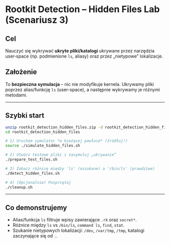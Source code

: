 # Rootkit Detection – Hidden Files Lab (Scenariusz 3)

## Cel
Nauczyć się wykrywać **ukryte pliki/katalogi** ukrywane przez narzędzia user‑space (np. podmienione `ls`, aliasy) oraz przez „nietypowe” lokalizacje.

## Założenie
To **bezpieczna symulacja** – nic nie modyfikuje kernela. Ukrywamy pliki poprzez alias/funkcję `ls` (user-space), a następnie wykrywamy je różnymi metodami.

---

## Szybki start
```bash
unzip rootkit_detection_hidden_files.zip -d rootkit_detection_hidden_files
cd rootkit_detection_hidden_files

# 1) Uruchom symulator *w bieżącej powłoce* (źródłuj!)
source ./simulate_hidden_files.sh

# 2) Utwórz testowe pliki i zasymuluj „ukrywanie”
./prepare_test_files.sh

# 3) Zobacz różnicę między 'ls' (oszukane) a '/bin/ls' (prawdziwe)
./detect_hidden_files.sh

# 4) (Opcjonalnie) Posprzątaj
./cleanup.sh
```
---

## Co demonstrujemy
- Alias/funkcja `ls` filtruje wpisy zawierające `.rk` oraz `secret*`.
- Różnice między `ls` vs `/bin/ls`, `command ls`, `find`, `stat`.
- Szukanie nietypowych lokalizacji: `/dev`, `/var/tmp`, `/tmp`, katalogi zaczynające się od `.`.
